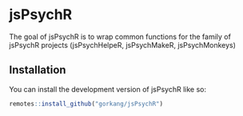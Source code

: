 
<!-- README.md is generated from README.Rmd. Please edit that file -->

# jsPsychR

<!-- badges: start -->
<!-- badges: end -->

The goal of jsPsychR is to wrap common functions for the family of
jsPsychR projects (jsPsychHelpeR, jsPsychMakeR, jsPsychMonkeys)

## Installation

You can install the development version of jsPsychR like so:

``` r
remotes::install_github("gorkang/jsPsychR")
```
